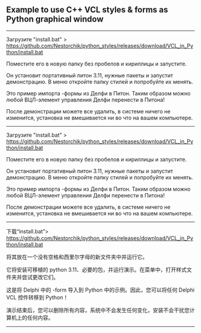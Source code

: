 ## Example to use С++ VCL styles & forms as Python graphical window
---
Загрузите "install.bat" > https://github.com/Nestorchik/python_styles/releases/download/VCL_in_Python/install.bat

Поместите его в новую папку без пробелов и кириллицы и запустите.

Он установит портативный питон 3.11, нужные пакеты и запустит демонстрацию. В меню откройте папку стилей и попробуйте их менять.

Это пример импорта -формы из Делфи в Питон. Таким образом можно любой ВЦЛ-элемент управления Делфи перенести в Питона!

После демонстрации можете все удалить, в системе ничего не изменится, установка не вмешивается ни во что на вашем компьютере.

---

Загрузите "install.bat" > https://github.com/Nestorchik/python_styles/releases/download/VCL_in_Python/install.bat

Поместите его в новую папку без пробелов и кириллицы и запустите.

Он установит портативный питон 3.11, нужные пакеты и запустит демонстрацию. В меню откройте папку стилей и попробуйте их менять.

Это пример импорта -формы из Делфи в Питон. Таким образом можно любой ВЦЛ-элемент управления Делфи перенести в Питона!

После демонстрации можете все удалить, в системе ничего не изменится, установка не вмешивается ни во что на вашем компьютере.

---

下载“install.bat”> https://github.com/Nestorchik/python_styles/releases/download/VCL_in_Python/install.bat

将其放在一个没有空格和西里尔字母的新文件夹中并运行它。

它将安装可移植的 python 3.11、必要的包，并运行演示。在菜单中，打开样式文件夹并尝试更改它们。

这是将 Delphi 中的 -form 导入到 Python 中的示例。因此，您可以将任何 Delphi VCL 控件转移到 Python！

演示结束后，您可以删除所有内容，系统中不会发生任何变化，安装不会干扰您计算机上的任何内容。

---
